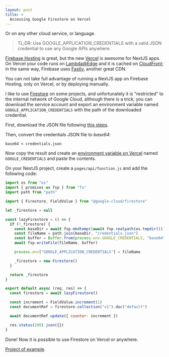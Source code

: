 ```yaml
---
layout: post
title: >
  Accessing Google Firestore on Vercel
---
```


Or on any other cloud service, or language.

> TL;DR: Use GOOGLE_APPLICATION_CREDENTIALS with a valid JSON credential to use any Google APIs anywhere.

[Firebase Hosting](https://firebase.google.com/docs/hosting) is great, but the new [Vercel](https://vercel.com/) is awesome for NextJS apps. On Vercel your code runs on [Lambda@Edge](https://aws.amazon.com/lambda/edge/) and it is cached on [CloudFront](https://aws.amazon.com/cloudfront/); in the same way, Firebase uses [Fastly](https://www.fastly.com/), another great CDN.

You can not take full advantage of running a NextJS app on Firebase Hosting, only on Vercel, or by deploying manually.

I like to use [Firestore](https://firebase.google.com/docs/firestore) on some projects, and unfortunately it is "restricted" to the internal network of Google Cloud, although there is a trick; you can download the service account and export an environment variable named `GOOGLE_APPLICATION_CREDENTIALS` with the path of the downloaded credential.


First, download the JSON file following [this steps](https://firebase.google.com/docs/admin/setup#initialize-sdk).

Then, convert the credentials JSON file to _base64_:

``` shell
base64 < credentials.json
```

Now copy the result and create an [environment variable on Vercel](https://vercel.com/docs/environment-variables) named `GOOGLE_CREDENTIALS` and paste the contents.

On your NextJS project, create a `pages/api/function.js` and add the following code:

``` javascript
import os from "os"
import { promises as fsp } from "fs"
import path from "path"

import { Firestore, FieldValue } from "@google-cloud/firestore"

let _firestore = null

const lazyFirestore = () => {
  if (!_firestore) {
    const baseDir = await fsp.mkdtemp((await fsp.realpath(os.tmpdir())) + path.sep)
    const fileName = path.join(baseDir, "credentials.json")
    const buffer = Buffer.from(process.env.GOOGLE_CREDENTIALS, "base64")
    await fsp.writeFile(fileName, buffer)

    process.env["GOOGLE_APPLICATION_CREDENTIALS"] = fileName

    _firestore = new Firestore()
  }

  return _firestore
}

export default async (req, res) => {
  const firestore = await lazyFirestore()

  const increment = FieldValue.increment(1)
  const documentRef = firestore.collection("v1").doc("default")

  await documentRef.update({ counter: increment })

  res.status(200).json({})
}
```

Done! Now it is possible to use Firestore on Vercel or anywhere.

[Project of example](https://github.com/skhaz/firestore-on-vercel).